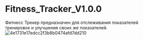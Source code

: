 # Fitness_Tracker_V1.0.0
Фитнесс Трекер предназначен для отслеживания показателей тренировок и улучшения своих же показателей.
![4e1731e17edcc2f3b8b0474afd7dd210](https://github.com/user-attachments/assets/f277916e-97b4-4904-a307-e742071c9742)
